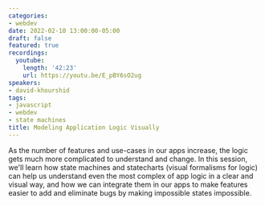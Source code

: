 ```yaml
---
categories:
- webdev
date: 2022-02-10 13:00:00-05:00
draft: false
featured: true
recordings:
  youtube:
    length: '42:23'
    url: https://youtu.be/E_pBY6sO2ug
speakers:
- david-khourshid
tags:
- javascript
- webdev
- state machines
title: Modeling Application Logic Visually
---
```



As the number of features and use-cases in our apps increase, the logic gets much more complicated to understand and change. In this session, we'll learn how state machines and statecharts (visual formalisms for logic) can help us understand even the most complex of app logic in a clear and visual way, and how we can integrate them in our apps to make features easier to add and eliminate bugs by making impossible states impossible.
